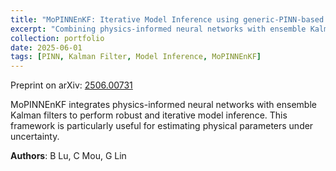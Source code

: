 ```yaml
---
title: "MoPINNEnKF: Iterative Model Inference using generic-PINN-based ensemble Kalman filter"
excerpt: "Combining physics-informed neural networks with ensemble Kalman filters to perform robust and iterative model inference.<br/><img src='/images/mopinnenkf-thumb.png'>"
collection: portfolio
date: 2025-06-01
tags: [PINN, Kalman Filter, Model Inference, MoPINNEnKF]
---
```


Preprint on arXiv: [2506.00731](https://arxiv.org/abs/2506.00731)

MoPINNEnKF integrates physics-informed neural networks with ensemble Kalman filters to perform robust and iterative model inference. This framework is particularly useful for estimating physical parameters under uncertainty.

**Authors**: B Lu, C Mou, G Lin

